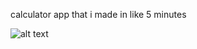 calculator app that i made in like 5 minutes

![alt text](https://media.discordapp.net/attachments/1204435079741448275/1322684673171783681/image.png?ex=6771c598&is=67707418&hm=e90a4d62166f48a00c2eb40f7042b6132d18cb5e7650dbc9db7fe9aae09e411f&=&format=webp&quality=lossless)
